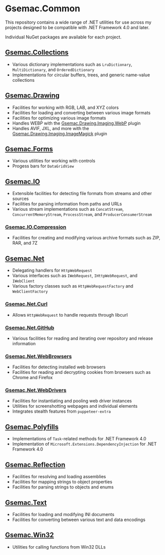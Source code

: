# Gsemac.Common

This repository contains a wide range of .NET utilities for use across my projects designed to be compatible with .NET Framework 4.0 and later.

Individual NuGet packages are available for each project.

## [Gsemac.Collections](src/Gsemac.Collections)

* Various dictionary implementations such as `LruDictionary`, `MultiDictionary`, and `OrderedDictionary`
* Implementations for circular buffers, trees, and generic name-value collections

## [Gsemac.Drawing](src/Gsemac.Drawing)

* Facilities for working with RGB, LAB, and XYZ colors
* Facilities for loading and converting between various image formats
* Facilities for optimizing various image formats
* Handles WEBP with the [Gsemac.Drawing.Imaging.WebP](src/Gsemac.Drawing.Imaging.WebP) plugin
* Handles AVIF, JXL, and more with the [Gsemac.Drawing.Imaging.ImageMagick](src/Gsemac.Drawing.Imaging.ImageMagick) plugin

## [Gsemac.Forms](src/Gsemac.Forms)

* Various utilities for working with controls
* Progess bars for `DataGridView`

## [Gsemac.IO](src/Gsemac.IO)

* Extensible facilities for detecting file formats from streams and other sources
* Facilities for parsing information from paths and URLs
* Various stream implementations such as `ConcatStream`, `ConcurrentMemoryStream`, `ProcessStream`, and `ProducerConsumerStream`

### [Gsemac.IO.Compression](src/Gsemac.IO.Compression)

* Facilities for creating and modifying various archive formats such as ZIP, RAR, and 7Z

## [Gsemac.Net](src/Gsemac.Net)

* Delegating handlers for `HttpWebRequest`
* Various interfaces such as `IWebRequest`, `IHttpWebRequest`, and `IWebClient`
* Various factory classes such as `HttpWebRequestFactory` and `WebClientFactory`

### [Gsemac.Net.Curl](src/Gsemac.Net.Curl)

* Allows `HttpWebRequest` to handle requests through libcurl

### [Gsemac.Net.GitHub](src/Gsemac.Net.GitHub)

* Various facilities for reading and iterating over repository and release information

### [Gsemac.Net.WebBrowsers](src/Gsemac.Net.WebBrowsers)

* Facilities for detecting installed web browsers
* Facilities for reading and decrypting cookies from browsers such as Chrome and Firefox

### [Gsemac.Net.WebDrivers](src/Gsemac.Net.WebDrivers)

* Facilities for instantiating and pooling web driver instances
* Utilities for screenshotting webpages and individual elements
* Integrates stealth features from `puppeteer-extra`

## [Gsemac.Polyfills](src/Gsemac.Polyfills)

* Implementations of `Task`-related methods for .NET Framework 4.0
* Implementation of `Microsoft.Extensions.DependencyInjection` for .NET Framework 4.0

## [Gsemac.Reflection](src/Gsemac.Reflection)

* Facilities for resolving and loading assemblies
* Facilities for mapping strings to object properties
* Facilities for parsing strings to objects and enums

## [Gsemac.Text](src/Gsemac.Text)

* Facilities for loading and modifying INI documents
* Facilities for converting between various text and data encodings

## [Gsemac.Win32](src/Gsemac.Win32)

* Utilities for calling functions from Win32 DLLs